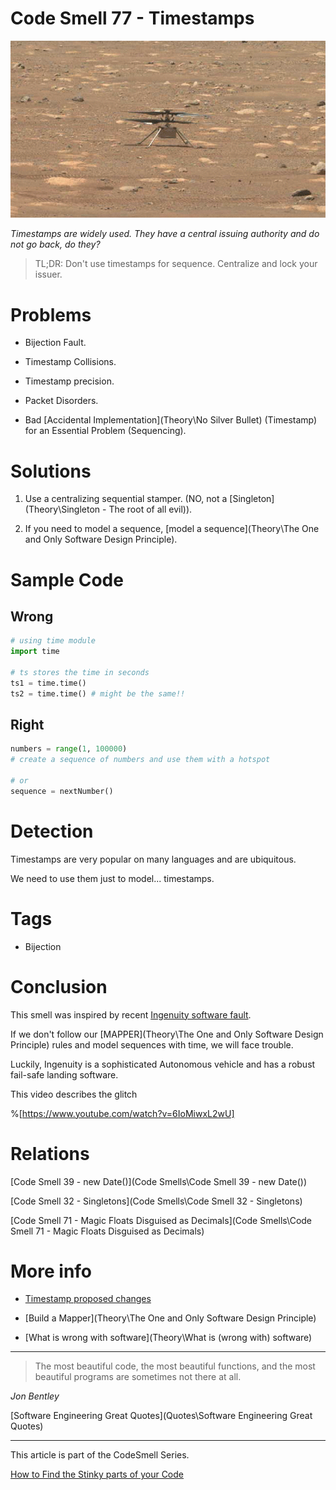 # Code Smell 77 - Timestamps

![Code Smell 77 - Timestamps](km6rnydpMsN7heLcoaNw5A-1200-80.gif)

*Timestamps are widely used. They have a central issuing authority and do not go back, do they?*

> TL;DR: Don't use timestamps for sequence. Centralize and lock your issuer.

# Problems

- Bijection Fault.

- Timestamp Collisions.

- Timestamp precision.

- Packet Disorders.

- Bad [Accidental Implementation](Theory\No Silver Bullet) (Timestamp) for an Essential Problem (Sequencing).

# Solutions

1. Use a centralizing sequential stamper. (NO, not a [Singleton](Theory\Singleton - The root of all evil)).

2. If you need to model a sequence, [model a sequence](Theory\The One and Only Software Design Principle).

# Sample Code

## Wrong

[Gist Url]: # (https://gist.github.com/mcsee/395fe180085be252c2ff97020b9f3bc9)
```python
# using time module
import time
  
# ts stores the time in seconds
ts1 = time.time()
ts2 = time.time() # might be the same!!
```

## Right

[Gist Url]: # (https://gist.github.com/mcsee/67d4df804716d5fb10bcbb7d8ce6f7fe)
```python
numbers = range(1, 100000)
# create a sequence of numbers and use them with a hotspot

# or
sequence = nextNumber()

```

# Detection

Timestamps are very popular on many languages and are ubiquitous. 

We need to use them just to model... timestamps.

# Tags

- Bijection

# Conclusion

This smell was inspired by recent [Ingenuity software fault](https://www.hebergementwebs.com/transport/the-autonomous-helicopter-mars-named-ingenuity-is-confused-by-a-time-stamp-issue-providing-insightful-lessons-for-self-driving-cars-ai).

If we don't follow our [MAPPER](Theory\The One and Only Software Design Principle) rules and model sequences with time, we will face trouble.

Luckily, Ingenuity is a sophisticated Autonomous vehicle and has a robust fail-safe landing software.

This video describes the glitch

%[https://www.youtube.com/watch?v=6IoMiwxL2wU]

# Relations

[Code Smell 39 - new Date()](Code Smells\Code Smell 39 - new Date())

[Code Smell 32 - Singletons](Code Smells\Code Smell 32 - Singletons)

[Code Smell 71 - Magic Floats Disguised as Decimals](Code Smells\Code Smell 71 - Magic Floats Disguised as Decimals)

# More info

- [Timestamp proposed changes](https://ieeexplore.ieee.org/document/805196)

- [Build a Mapper](Theory\The One and Only Software Design Principle)

- [What is wrong with software](Theory\What is (wrong with) software)

* * *

> The most beautiful code, the most beautiful functions, and the most beautiful programs are sometimes not there at all. 

_Jon Bentley_
 
[Software Engineering Great Quotes](Quotes\Software Engineering Great Quotes)

* * *

This article is part of the CodeSmell Series.

[How to Find the Stinky parts of your Code]()